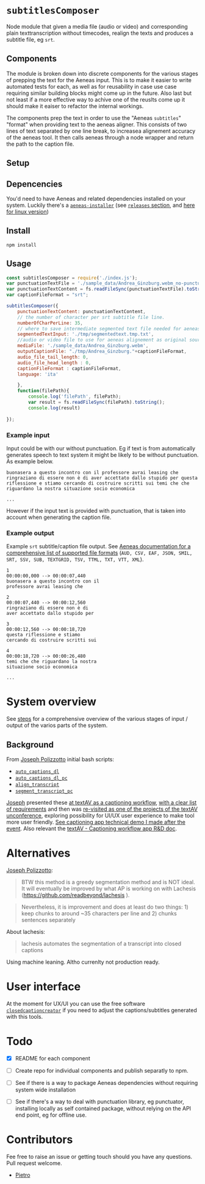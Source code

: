 # `subtitlesComposer`

Node module that given a media file (audio or video) and corresponding plain texttranscription without timecodes, realign the texts and produces a subtitle file, eg `srt`. 

## Components

The module is broken down into discrete components for the various stages of prepping the text for the Aeneas input. 
This is to make it easier to write automated tests for each, as well as for reusability in case use case requiring similar building blocks might come up in the future. Also last but not least if a more effective way to achive one of the reuslts come up it should make it eaiser to refactor the internal workings. 


The components prep the text in order to use the "Aeneas `subtitles`" "format" when providing text to the aeneas aligner. This consists of two lines of text separated by one line break, to increasea alignement accuracy of the aeneas tool. It then calls aeneas through a node wrapper and return the path to the caption file.


## Setup 

## Depencencies
You'd need to have Aeneas and related dependencies installed on your system. Luckily there's a [`aeneas-installer`](https://github.com/sillsdev/aeneas-installer) (see [`releases` section](https://github.com/sillsdev/aeneas-installer/releases), and [here for linux version](https://github.com/sillsdev/aeneas-installer/issues/30)) 


## Install

```
npm install
```


## Usage

```js
const subtitlesComposer = require('./index.js');
var punctuationTextFile = './sample_data/Andrea_Ginzburg.webm_no-punctuation.txt';
var punctuationTextContent = fs.readFileSync(punctuationTextFile).toString();
var captionFileFormat = "srt";

subtitlesComposer({
	punctuationTextContent: punctuationTextContent,
	// the number of character per srt subtitle file line.
	numberOfCharPerLine: 35,
	// where to save intermediate segmented text file needed for aeneas module 
	segmentedTextInput: './tmp/segmentedtext.tmp.txt',
	//audio or video file to use for aeneas alignement as original source 
	mediaFile: './sample_data/Andrea_Ginzburg.webm',
	outputCaptionFile: "./tmp/Andrea_Ginzburg."+captionFileFormat,
	audio_file_tail_length: 0,
	audio_file_head_length : 0,
	captionFileFormat : captionFileFormat,
	language: 'ita'

	}, 
	function(filePath){
		console.log('filePath', filePath);
		var result = fs.readFileSync(filePath).toString();
		console.log(result)
		
});

```

### Example input

Input could be with our without punctuation. Eg if text is from automatically generates speech to text system it might be likely to be without punctuation.
As example below. 

```
buonasera a questo incontro con il professore avrai leasing che ringraziano di essere non è di aver accettato dallo stupido per questa riflessione e stiamo cercando di costruire scritti sui temi che che riguardano la nostra situazione socio economica

...
```

However if the input text is provided with punctuation, that is taken into account when generating the caption file.


### Example output 

Example `srt` subtitle/caption file output. See [Aeneas documentation for a comprehensive list of supported file formats](https://github.com/readbeyond/aeneas#supported-features) (`AUD, CSV, EAF, JSON, SMIL, SRT, SSV, SUB, TEXTGRID, TSV, TTML, TXT, VTT, XML`).


```
1
00:00:00,000 --> 00:00:07,440
buonasera a questo incontro con il
professore avrai leasing che

2
00:00:07,440 --> 00:00:12,560
ringraziano di essere non è di
aver accettato dallo stupido per

3
00:00:12,560 --> 00:00:18,720
questa riflessione e stiamo
cercando di costruire scritti sui

4
00:00:18,720 --> 00:00:26,480
temi che che riguardano la nostra
situazione socio economica

...
```

# System overview

See [steps](./steps.md) for a comprehensive overview of the various stages of input / output of the varios parts of the system. 


## Background 

From [Joseph Polizzotto](https://github.com/polizoto) initial bash scripts:

- [`auto_captions_dl`](https://github.com/polizoto/auto_captions_dl)
- [`auto_captions_dl_pc`](https://github.com/polizoto/auto_captions_dl_pc)
- [`align_transcript`](https://github.com/polizoto/align_transcript)
- [`segment_transcript_pc`](https://github.com/polizoto/segment_transcript_pc)


[Joseph](https://github.com/polizoto) presented these [at textAV as a captioning workflow](https://pietropassarelli.gitbooks.io/textav/remote-presentations/captioning-workflow.html), [with a clear list of requirements](https://pietropassarelli.gitbooks.io/textav/remote-presentations/captioning-workflow/needs-for-captioning-tool.html) and then was [re-visited as one of the projects of the textAV unconference](https://pietropassarelli.gitbooks.io/textav/unconference-projects/captioning-workflow-system.html), exploring possibility for UI/UX user experience to make tool more user friendly. [See captioning app technical demo I made after the event](http://pietropassarelli.com/captioning-app.html). Also relevant the [textAV - Captioning workflow app R&D doc](https://docs.google.com/document/d/1yrPSgLnGW4mWBXCHAxR0STzm--lpV_6nglcqhM8EkDc/edit#heading=h.jc3as3upygx6).

# Alternatives

[Joseph Polizzotto](https://github.com/polizoto): 
>BTW this method is a greedy segmentation method and is NOT ideal. It will eventually be improved by what AP is working on with Lachesis (https://github.com/readbeyond/lachesis ).

>Nevertheless, it is improvement and does at least do two things: 1) keep chunks to around ~35 characters per line and 2) chunks sentences separately

About lachesis:
>lachesis automates the segmentation of a transcript into closed captions

Using machine leaning. Altho currenlty not production ready. 

# User interface

At the moment for UX/UI you can use the free software [`closedcaptioncreator`](http://www.closedcaptioncreator.com/) if you need to adjust the captions/subtitles generated with this tools.


# Todo

- [X] README for each component 
- [ ] Create repo for individual components and publish separatly to npm.
- [ ] See if there is a way to package Aeneas dependencies without requiring system wide installation 
- [ ] See if there's a way to deal with punctuation library, eg punctuator, installing locally as self contained package, without relying on the API end point, eg for offline use.


# Contributors

Fee free to raise an issue or getting touch should you have any questions. Pull request welcome.

- [Pietro](http://twitter.com/pietropassarell)